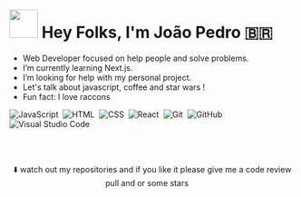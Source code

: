 <h1 align="left">
  <img src="https://raw.githubusercontent.com/alexnaiman/alexnaiman/master/resources/welcomeglitch.gif" width="50px" />
  Hey Folks, I'm João Pedro 🇧🇷
</h1>

- Web Developer focused on help people and solve problems.
- I’m currently learning Next.js.
- I’m looking for help with my personal project.
- Let's talk about javascript, coffee and star wars !
- Fun fact: I love raccons 

![JavaScript](https://img.shields.io/badge/-JavaScript-05122A?style=flat&logo=javascript)&nbsp;
![HTML](https://img.shields.io/badge/-HTML-05122A?style=flat&logo=HTML5)&nbsp;
![CSS](https://img.shields.io/badge/-CSS-05122A?style=flat&logo=CSS3&logoColor=1572B6)&nbsp;
![React](https://img.shields.io/badge/-React-05122A?style=flat&logo=react)&nbsp;
![Git](https://img.shields.io/badge/-Git-05122A?style=flat&logo=git)&nbsp;
![GitHub](https://img.shields.io/badge/-GitHub-05122A?style=flat&logo=github)&nbsp;
![Visual Studio Code](https://img.shields.io/badge/-Visual%20Studio%20Code-05122A?style=flat&logo=visual-studio-code&logoColor=007ACC)&nbsp;

<br></br>

<div align="center">
  ⬇️ watch out my repositories and if you like it please give me a code review pull and or some stars 
  <img src="https://raw.githubusercontent.com/kaueMarques/kaueMarques/master/hi.gif" width="15px">
</div>

